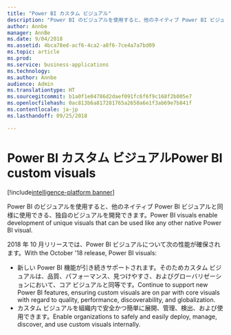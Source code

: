 ```yaml
---
title: "Power BI カスタム ビジュアル"
description: "Power BI のビジュアルを使用すると、他のネイティブ Power BI ビジュアルと同様に使用できる、独自のビジュアルを開発できます。"
author: Annbe
manager: AnnBe
ms.date: 9/04/2018
ms.assetid: 4bca78ed-acf6-4ca2-a8f6-7ce4a7a7bd09
ms.topic: article
ms.prod: 
ms.service: business-applications
ms.technology: 
ms.author: Annbe
audience: Admin
ms.translationtype: HT
ms.sourcegitcommit: b1a0f1e04786d2daef091fc6f6f9c168f2b005e7
ms.openlocfilehash: 0ac813b6a817281765a2650a6e1f3ab69e7b841f
ms.contentlocale: ja-jp
ms.lasthandoff: 09/25/2018

---
```


# <a name="power-bi-custom-visuals"></a><span data-ttu-id="56ef8-103">Power BI カスタム ビジュアル</span><span class="sxs-lookup"><span data-stu-id="56ef8-103">Power BI custom visuals</span></span>

[!include[intelligence-platform banner](../../includes/intelligence-platform.md)]



<span data-ttu-id="56ef8-104">Power BI のビジュアルを使用すると、他のネイティブ Power BI ビジュアルと同様に使用できる、独自のビジュアルを開発できます。</span><span class="sxs-lookup"><span data-stu-id="56ef8-104">Power BI visuals enable development of unique visuals that can be used like any other native Power BI visual.</span></span>

<span data-ttu-id="56ef8-105">2018 年 10 月リリースでは、Power BI ビジュアルについて次の性能が確保されます。</span><span class="sxs-lookup"><span data-stu-id="56ef8-105">With the October '18 release, Power BI visuals:</span></span>

- <span data-ttu-id="56ef8-106">新しい Power BI 機能が引き続きサポートされます。そのためカスタム ビジュアルは、品質、パフォーマンス、見つけやすさ、およびグローバリゼーションにおいて、コア ビジュアルと同等です。</span><span class="sxs-lookup"><span data-stu-id="56ef8-106">Continue to support new Power BI features, ensuring custom visuals are   on par with core visuals with regard to quality, performance,   discoverability, and globalization.</span></span>
- <span data-ttu-id="56ef8-107">カスタム ビジュアルを組織内で安全かつ簡単に展開、管理、検出、および使用できます。</span><span class="sxs-lookup"><span data-stu-id="56ef8-107">Enable organizations to safely and easily deploy, manage, discover, and use   custom visuals internally.</span></span>





